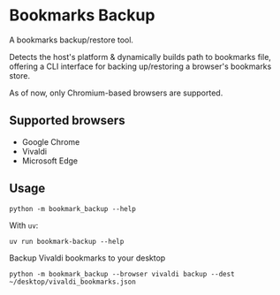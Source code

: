 # Bookmarks Backup

A bookmarks backup/restore tool.

Detects the host's platform & dynamically builds path to bookmarks file, offering a CLI interface for backing up/restoring a browser's bookmarks store.

As of now, only Chromium-based browsers are supported.

## Supported browsers

- Google Chrome
- Vivaldi
- Microsoft Edge

## Usage

```shell
python -m bookmark_backup --help
```

With `uv`:

```shell
uv run bookmark-backup --help
```

Backup Vivaldi bookmarks to your desktop

```shell
python -m bookmark_backup --browser vivaldi backup --dest ~/desktop/vivaldi_bookmarks.json
```
